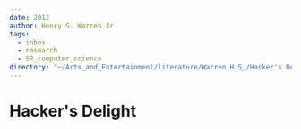 ```yaml
---
date: 2012
author: Henry S. Warren Jr.
tags:
  - inbox
  - research
  - SR_computer_science
directory: "~/Arts_and_Entertainment/literature/Warren H.S_/Hacker's Delight, 2nd edition (2376)/"
---
```


# Hacker's Delight

